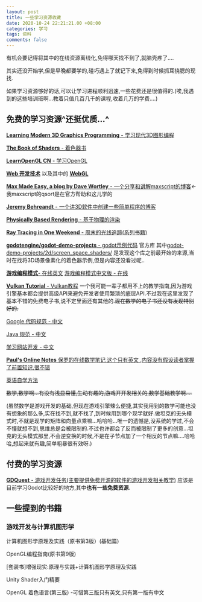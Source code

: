 ```yaml
---
layout: post
title: 一些学习资源收藏
date: 2020-10-24 22:21:21.00 +08:00
categories: 学习
tags: 资料
comments: false
---
```




有机会要记得将其中的在线资源离线化,免得哪天找不到了,就脑壳疼了....

其实还没开始学,但是早晚都要学的,碰巧遇上了就记下来,免得到时候抓耳挠腮的现找.

如果学习资源够好的话,可以让学习进程顺利迅速,一些花费还是很值得的.(唉,我遇到的这些培训班啊...教着只值几百几千的课程,收着几万的学费....)

## 免费的学习资源^还挺优质...^

[**Learning Modern 3D Graphics Programming** - 学习现代3D图形编程](https://paroj.github.io/gltut/)

[**The Book of Shaders** - 着色器书](https://thebookofshaders.com/?lan=ch)

[**LearnOpenGL CN** - 学习OpenGL](https://learnopengl-cn.github.io/) 

[**Web 开发技术**](https://developer.mozilla.org/zh-CN/docs/Web) 以及其中的 [**WebGL**](https://developer.mozilla.org/zh-CN/docs/Web/API/WebGL_API)

[**Max Made Easy, a blog by Dave Wortley** - 一个分享和讲解maxscript的博客](https://davewortley.wordpress.com/)<-我maxscript的qsort是在官方帮助和这儿学的

[**Jeremy Behreandt** - 一个讲3D软件中创建一些简单程序的博客](https://medium.com/@behreajj)

[**Physically Based Rendering** - 基于物理的渲染](http://www.pbr-book.org/3ed-2018/contents.html)

[**Ray Tracing in One Weekend** - 周末的光线追踪(系列书籍) ](https://raytracing.github.io/)

[**godotengine/godot-demo-projects** - godot示例代码](https://github.com/godotengine/godot-demo-projects) 官方库 其中[godot-demo-projects/2d/screen_space_shaders/](https://github.com/godotengine/godot-demo-projects/tree/master/2d/screen_space_shaders) 是发现这个库之前最开始的来源,当时在找将3D场景像素化的着色器示例,但是内容还没看过呢..

[**游戏编程模式**- 在线英文](http://gameprogrammingpatterns.com/) [游戏编程模式中文版 - 在线](https://github.com/tkchu/Game-Programming-Patterns-CN)

[**Vulkan Tutorial** - Vulkan教程](https://vulkan-tutorial.com/) 一个我可能一辈子都用不上的教学指南,因为游戏引擎基本都会提供高级API来避免开发者使用繁琐的底层API.不过我在这里发现了基本不错的免费电子书,说不定里面还有其他的.~~现在数学的电子书还没有发现特别好的.~~

[Google 代码规范 - 中文](http://zh-google-styleguide.readthedocs.io/en/latest/contents/)

[Java 规范 - 中文](https://jervyshi.gitbooks.io/google-java-styleguide-zh/content/)

[学习网站开发 - 中文](https://developer.mozilla.org/zh-CN/docs/learn)

[**Paul's Online Notes** 保罗的在线数学笔记 这个只有英文 ,内容没有假设读者掌握了前置知识,很不错](https://tutorial.math.lamar.edu/)

[英语自学方法](https://a-programmers-guide-to-english.harryyu.me/) 

~~数学,数学啊...有没有浅显易懂,生动有趣的,游戏开开发相关的,数学基础教学啊....~~

(虽然数学是游戏开发的基础,但现在游戏引擎辣么便捷,其实我用到的数学可能也没有想象的那么多,实在找不到,就不找了,到时候用到哪个现学就好.做坦克的无头模式时,不就是现学的矩阵和向量点乘嘛...哈哈哈...唯一的遗憾是,没系统的学过,不会不懂就想不到,思维总是会被限制的.不过也许都会了反而被限制了更多的创意...坦克的无头模式那里,不会逆变换的时候,不是在子节点加了一个相反的节点嘛....哈哈哈,想起来就有趣,简单粗暴很有效呀.)

## 付费的学习资源

[**GDQuest** - 游戏开发任务(主要提供免费开源的软件的游戏开发相关教学)](https://www.gdquest.com/) 应该是目前学习Godot比较好的地方,其中**也有一些免费资源**.

## 一些提到的书籍

### 游戏开发与计算机图形学

计算机图形学原理及实践（原书第3版）(基础篇)

OpenGL编程指南(原书第9版)

[套装书]增强现实:原理与实践+计算机图形学原理及实践

Unity Shader入门精要

OpenGL 着色语言(第三版) -可惜第三版只有英文,只有第一版有中文